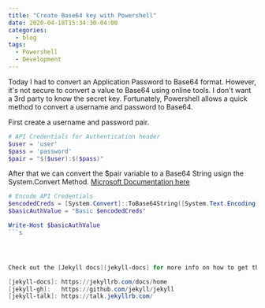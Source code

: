 ```yaml
---
title: "Create Base64 key with Powershell"
date: 2020-04-18T15:34:30-04:00
categories:
  - blog
tags:
  - Powershell
  - Development
---
```


Today I had to convert an Application Password to Base64 format. However, it's not secure to convert a value to Base64 using online tools. I don't want a 3rd party to know the secret key. Fortunately, Powershell allows a quick method to convert a username and password to Base64.

First create a username and password pair.
```Powershell
# API Credentials for Authentication header
$user = 'user'
$pass = 'password'
$pair = "$($user):$($pass)"
```
After that we can convert the $pair variable to a Base64 String usign the System.Convert Method. [Microsoft Documentation here](https://docs.microsoft.com/en-us/dotnet/api/system.convert.tobase64string?view=net-5.0)
```Powershell
# Encode API Credentials
$encodedCreds = [System.Convert]::ToBase64String([System.Text.Encoding]::ASCII.GetBytes($pair))
$basicAuthValue = "Basic $encodedCreds"

Write-Host $basicAuthValue
```s




Check out the [Jekyll docs][jekyll-docs] for more info on how to get the most out of Jekyll. File all bugs/feature requests at [Jekyll’s GitHub repo][jekyll-gh]. If you have questions, you can ask them on [Jekyll Talk][jekyll-talk].

[jekyll-docs]: https://jekyllrb.com/docs/home
[jekyll-gh]:   https://github.com/jekyll/jekyll
[jekyll-talk]: https://talk.jekyllrb.com/
